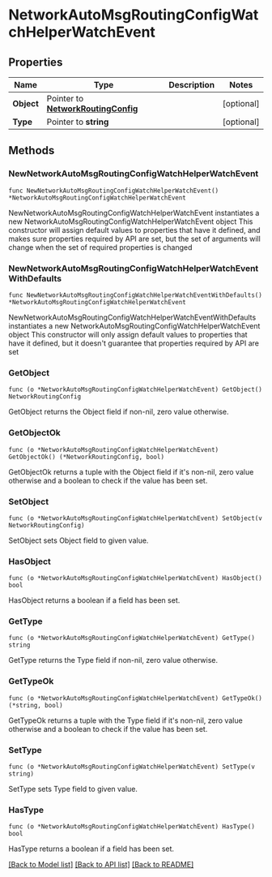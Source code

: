 # NetworkAutoMsgRoutingConfigWatchHelperWatchEvent

## Properties

Name | Type | Description | Notes
------------ | ------------- | ------------- | -------------
**Object** | Pointer to [**NetworkRoutingConfig**](networkRoutingConfig.md) |  | [optional] 
**Type** | Pointer to **string** |  | [optional] 

## Methods

### NewNetworkAutoMsgRoutingConfigWatchHelperWatchEvent

`func NewNetworkAutoMsgRoutingConfigWatchHelperWatchEvent() *NetworkAutoMsgRoutingConfigWatchHelperWatchEvent`

NewNetworkAutoMsgRoutingConfigWatchHelperWatchEvent instantiates a new NetworkAutoMsgRoutingConfigWatchHelperWatchEvent object
This constructor will assign default values to properties that have it defined,
and makes sure properties required by API are set, but the set of arguments
will change when the set of required properties is changed

### NewNetworkAutoMsgRoutingConfigWatchHelperWatchEventWithDefaults

`func NewNetworkAutoMsgRoutingConfigWatchHelperWatchEventWithDefaults() *NetworkAutoMsgRoutingConfigWatchHelperWatchEvent`

NewNetworkAutoMsgRoutingConfigWatchHelperWatchEventWithDefaults instantiates a new NetworkAutoMsgRoutingConfigWatchHelperWatchEvent object
This constructor will only assign default values to properties that have it defined,
but it doesn't guarantee that properties required by API are set

### GetObject

`func (o *NetworkAutoMsgRoutingConfigWatchHelperWatchEvent) GetObject() NetworkRoutingConfig`

GetObject returns the Object field if non-nil, zero value otherwise.

### GetObjectOk

`func (o *NetworkAutoMsgRoutingConfigWatchHelperWatchEvent) GetObjectOk() (*NetworkRoutingConfig, bool)`

GetObjectOk returns a tuple with the Object field if it's non-nil, zero value otherwise
and a boolean to check if the value has been set.

### SetObject

`func (o *NetworkAutoMsgRoutingConfigWatchHelperWatchEvent) SetObject(v NetworkRoutingConfig)`

SetObject sets Object field to given value.

### HasObject

`func (o *NetworkAutoMsgRoutingConfigWatchHelperWatchEvent) HasObject() bool`

HasObject returns a boolean if a field has been set.

### GetType

`func (o *NetworkAutoMsgRoutingConfigWatchHelperWatchEvent) GetType() string`

GetType returns the Type field if non-nil, zero value otherwise.

### GetTypeOk

`func (o *NetworkAutoMsgRoutingConfigWatchHelperWatchEvent) GetTypeOk() (*string, bool)`

GetTypeOk returns a tuple with the Type field if it's non-nil, zero value otherwise
and a boolean to check if the value has been set.

### SetType

`func (o *NetworkAutoMsgRoutingConfigWatchHelperWatchEvent) SetType(v string)`

SetType sets Type field to given value.

### HasType

`func (o *NetworkAutoMsgRoutingConfigWatchHelperWatchEvent) HasType() bool`

HasType returns a boolean if a field has been set.


[[Back to Model list]](../README.md#documentation-for-models) [[Back to API list]](../README.md#documentation-for-api-endpoints) [[Back to README]](../README.md)


